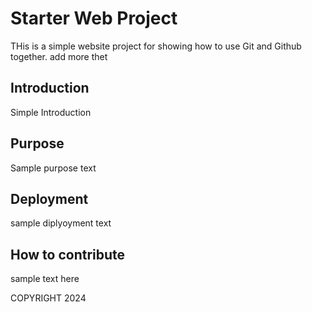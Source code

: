 # Starter Web Project

THis is a simple website project for showing 
how to use Git and Github together. add more thet

## Introduction

Simple Introduction

## Purpose

 Sample purpose text

## Deployment

sample diplyoyment text

## How to contribute

sample text here

COPYRIGHT 2024